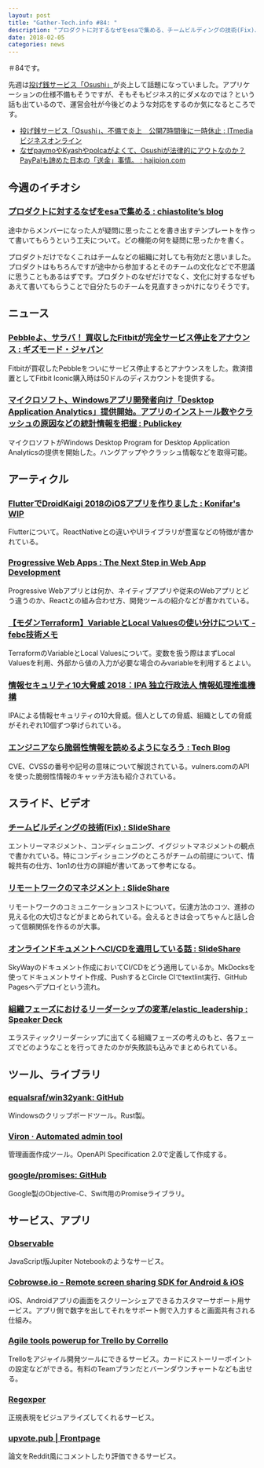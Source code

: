 ```yaml
---
layout: post
title: "Gather-Tech.info #84: "
description: "プロダクトに対するなぜをesaで集める、チームビルディングの技術(Fix)、FlutterでDroidKaigi 2018のiOSアプリを作りました など"
date: 2018-02-05
categories: news
---
```


＃84です。

先週は[投げ銭サービス「Osushi」](https://osushi.love/)が炎上して話題になっていました。アプリケーションの仕様不備もそうですが、そもそもビジネス的にダメなのでは？という話も出ているので、運営会社が今後どのような対応をするのか気になるところです。

- [投げ銭サービス「Osushi」、不備で炎上　公開7時間後に一時休止 : ITmedia ビジネスオンライン](http://www.itmedia.co.jp/business/articles/1802/01/news163.html)
- [なぜpaymoやKyashやpolcaがよくて、Osushiが法律的にアウトなのか？PayPalも諦めた日本の「送金」事情。 : hajipion.com](https://hajipion.com/2663.html)

## 今週のイチオシ

### [プロダクトに対するなぜをesaで集める : chiastolite’s blog](http://chiastolite.hatenablog.com/entry/2018/02/02/174040)

途中からメンバーになった人が疑問に思ったことを書き出すテンプレートを作って書いてもらうという工夫について。どの機能の何を疑問に思ったかを書く。

プロダクトだけでなくこれはチームなどの組織に対しても有効だと思いました。プロダクトはもちろんですが途中から参加するとそのチームの文化などで不思議に思うこともあるはずです。プロダクトのなぜだけでなく、文化に対するなぜもあえて書いてもらうことで自分たちのチームを見直すきっかけになりそうです。

## ニュース

### [Pebbleよ、サラバ！ 買収したFitbitが完全サービス停止をアナウンス : ギズモード・ジャパン](https://www.gizmodo.jp/2018/01/fitbit-is-killing-off-pebble-june.html)

Fitbitが買収したPebbleをついにサービス停止するとアナウンスをした。救済措置としてFitbit Iconic購入時は50ドルのディスカウントを提供する。

### [マイクロソフト、Windowsアプリ開発者向け「Desktop Application Analytics」提供開始。アプリのインストール数やクラッシュの原因などの統計情報を把握 : Publickey](http://www.publickey1.jp/blog/18/windowsdesktop_application_analytics.html)

マイクロソフトがWindows Desktop Program for Desktop Application Analyticsの提供を開始した。ハングアップやクラッシュ情報などを取得可能。

## アーティクル

### [FlutterでDroidKaigi 2018のiOSアプリを作りました : Konifar's WIP](http://konifar.hatenablog.com/entry/2018/02/01/015601)

Flutterについて。ReactNativeとの違いやUIライブラリが豊富などの特徴が書かれている。

### [Progressive Web Apps : The Next Step in Web App Development](https://hackernoon.com/progressive-web-apps-the-next-step-in-web-app-development-372235bf9a99)

Progressive Webアプリとは何か、ネイティブアプリや従来のWebアプリとどう違うのか、Reactとの組み合わせ方、開発ツールの紹介などが書かれている。

### [【モダンTerraform】VariableとLocal Valuesの使い分けについて - febc技術メモ](http://febc-yamamoto.hatenablog.jp/entry/2018/01/30/185416)

TerraformのVariableとLocal Valuesについて。変数を扱う際はまずLocal Valuesを利用、外部から値の入力が必要な場合のみvariableを利用するとよい。

### [情報セキュリティ10大脅威 2018：IPA 独立行政法人 情報処理推進機構](https://www.ipa.go.jp/security/vuln/10threats2018.html)

IPAによる情報セキュリティの10大脅威。個人としての脅威、組織としての脅威がそれぞれ10個ずつ挙げられている。

### [エンジニアなら脆弱性情報を読めるようになろう : Tech Blog](https://adtech.cyberagent.io/techblog/archives/4025)

CVE、CVSSの番号や記号の意味について解説されている。vulners.comのAPIを使った脆弱性情報のキャッチ方法も紹介されている。

## スライド、ビデオ

### [チームビルディングの技術(Fix) : SlideShare](https://www.slideshare.net/TakahiroOgoshi/fix-86847167)

エントリーマネジメント、コンディショニング、イグジットマネジメントの観点で書かれている。特にコンディショニングのところがチームの前提について、情報共有の仕方、1on1の仕方の詳細が書いてあって参考になる。

### [リモートワークのマネジメント : SlideShare](https://www.slideshare.net/OhasiYuki/ss-86279364)

リモートワークのコミュニケーションコストについて。伝達方法のコツ、進捗の見える化の大切さなどがまとめられている。会えるときは会ってちゃんと話し合って信頼関係を作るのが大事。

### [オンラインドキュメントへCI/CDを適用している話 : SlideShare](https://www.slideshare.net/iwashi86/cicd-86801443)

SkyWayのドキュメント作成においてCI/CDをどう適用しているか。MkDocksを使ってドキュメントサイト作成、PushするとCircle CIでtextlint実行、GitHub Pagesへデプロイという流れ。

### [組織フェーズにおけるリーダーシップの変革/elastic_leadership : Speaker Deck](https://speakerdeck.com/tomox1001/elastic-leadership)

エラスティックリーダーシップに出てくる組織フェーズの考えのもと、各フェーズでどのようなことを行ってきたのかが失敗談も込みでまとめられている。

## ツール、ライブラリ

### [equalsraf/win32yank: GitHub](https://github.com/equalsraf/win32yank)

Windowsのクリップボードツール。Rust製。

### [Viron · Automated admin tool](https://cam-inc.github.io/viron-doc/)

管理画面作成ツール。OpenAPI Specification 2.0で定義して作成する。

### [google/promises: GitHub](https://github.com/google/promises)

Google製のObjective-C、Swift用のPromiseライブラリ。

## サービス、アプリ

### [Observable](https://beta.observablehq.com/)

JavaScript版Jupiter Notebookのようなサービス。

### [Cobrowse.io - Remote screen sharing SDK for Android & iOS](https://cobrowse.io/)

iOS、Androidアプリの画面をスクリーンシェアできるカスタマーサポート用サービス。アプリ側で数字を出してそれをサポート側で入力すると画面共有される仕組み。

### [Agile tools powerup for Trello by Corrello](https://getcorrello.com/AgileTools)

Trelloをアジャイル開発ツールにできるサービス。カードにストーリーポイントの設定などができる。有料のTeamプランだとバーンダウンチャートなども出せる。

### [Regexper](https://regexper.com/)

正規表現をビジュアライズしてくれるサービス。

### [upvote.pub | Frontpage](https://upvote.pub/)

論文をReddit風にコメントしたり評価できるサービス。

